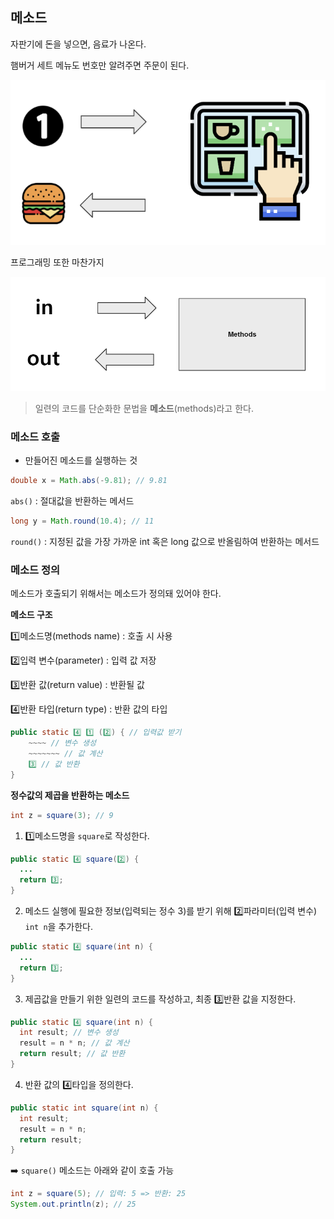 ## 메소드

자판기에 돈을 넣으면, 음료가 나온다.

햄버거 세트 메뉴도 번호만 알려주면 주문이 된다.

![](https://github.com/forwardyoung/TIL/blob/master/Java/Java.assets/5-1.png)

프로그래밍 또한 마찬가지

![](https://github.com/forwardyoung/TIL/blob/master/Java/Java.assets/5-2.png)

> 일련의 코드를 단순화한 문법을 **메소드**(methods)라고 한다.

### 메소드 호출

- 만들어진 메소드를 실행하는 것

```java
double x = Math.abs(-9.81); // 9.81
```

`abs()` : 절대값을 반환하는 메서드

```java
long y = Math.round(10.4); // 11
```

`round()` : 지정된 값을 가장 가까운 int 혹은 long 값으로 반올림하여 반환하는 메서드

### 메소드 정의

메소드가 호출되기 위해서는 메소드가 정의돼 있어야 한다.

**메소드 구조**

1️⃣메소드명(methods name) : 호출 시 사용

2️⃣입력 변수(parameter) : 입력 값 저장

3️⃣반환 값(return value) : 반환될 값

4️⃣반환 타입(return type) : 반환 값의 타입 

```java
public static 4️⃣ 1️⃣ (2️⃣) { // 입력값 받기
    ~~~~ // 변수 생성
    ~~~~~~~ // 값 계산
    3️⃣ // 값 반환    
}
```

**정수값의 제곱을 반환하는 메소드**

```java
int z = square(3); // 9
```

1) 1️⃣메소드명을 `square`로 작성한다.

```java
public static 4️⃣ square(2️⃣) {
  ...
  return 3️⃣;
}
```

2. 메소드 실행에 필요한 정보(입력되는 정수 3)를 받기 위해 2️⃣파라미터(입력 변수) `int n`을 추가한다.

```java
public static 4️⃣ square(int n) {
  ...
  return 3️⃣;
}
```

3. 제곱값을 만들기 위한 일련의 코드를 작성하고, 최종 3️⃣반환 값을 지정한다.

```java
public static 4️⃣ square(int n) {
  int result; // 변수 생성
  result = n * n; // 값 계산
  return result; // 값 반환
}
```

4. 반환 값의 4️⃣타입을 정의한다.

```java
public static int square(int n) {
  int result;
  result = n * n;
  return result;
}
```

➡️ `square()` 메소드는 아래와 같이 호출 가능

```java
int z = square(5); // 입력: 5 => 반환: 25
System.out.println(z); // 25
```

